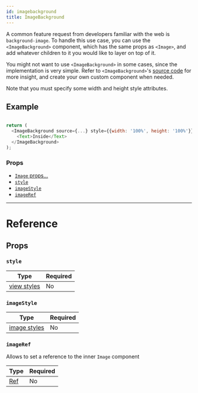 ```yaml
---
id: imagebackground
title: ImageBackground
---
```


A common feature request from developers familiar with the web is `background-image`. To handle this use case, you can use the `<ImageBackground>` component, which has the same props as `<Image>`, and add whatever children to it you would like to layer on top of it.

You might not want to use `<ImageBackground>` in some cases, since the implementation is very simple. Refer to `<ImageBackground>`'s [source code](https://github.com/facebook/react-native/blob/master/Libraries/Image/ImageBackground.js) for more insight, and create your own custom component when needed.

Note that you must specify some width and height style attributes.

## Example


```javascript

return (
  <ImageBackground source={...} style={{width: '100%', height: '100%'}}>
    <Text>Inside</Text>
  </ImageBackground>
);

```


### Props

- [`Image` props...](../image/#props)
- [`style`](../imagebackground/#style)
- [`imageStyle`](../imagebackground/#imageStyle)
- [`imageRef`](../imagebackground/#imageRef)

---

# Reference

## Props

### `style`

| Type                               | Required |
| ---------------------------------- | -------- |
| [view styles](../view-style-props/) | No       |

### `imageStyle`

| Type                                 | Required |
| ------------------------------------ | -------- |
| [image styles](../image-style-props/) | No       |

### `imageRef`

Allows to set a reference to the inner `Image` component

| Type                                                  | Required |
| ----------------------------------------------------- | -------- |
| [Ref](https://reactjs.org/docs/refs-and-the-dom.html) | No       |

